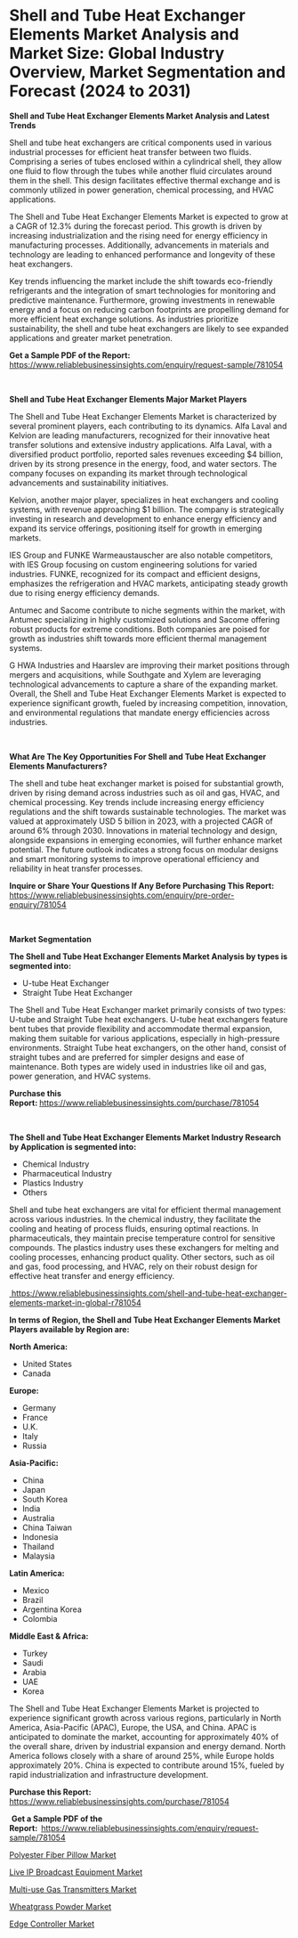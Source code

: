 <p><h1>Shell and Tube Heat Exchanger Elements Market Analysis and Market Size: Global Industry Overview, Market Segmentation and Forecast (2024 to 2031)</h1></p><p><strong>Shell and Tube Heat Exchanger Elements Market Analysis and Latest Trends</strong></p>
<p><p>Shell and tube heat exchangers are critical components used in various industrial processes for efficient heat transfer between two fluids. Comprising a series of tubes enclosed within a cylindrical shell, they allow one fluid to flow through the tubes while another fluid circulates around them in the shell. This design facilitates effective thermal exchange and is commonly utilized in power generation, chemical processing, and HVAC applications.</p><p>The Shell and Tube Heat Exchanger Elements Market is expected to grow at a CAGR of 12.3% during the forecast period. This growth is driven by increasing industrialization and the rising need for energy efficiency in manufacturing processes. Additionally, advancements in materials and technology are leading to enhanced performance and longevity of these heat exchangers. </p><p>Key trends influencing the market include the shift towards eco-friendly refrigerants and the integration of smart technologies for monitoring and predictive maintenance. Furthermore, growing investments in renewable energy and a focus on reducing carbon footprints are propelling demand for more efficient heat exchange solutions. As industries prioritize sustainability, the shell and tube heat exchangers are likely to see expanded applications and greater market penetration.</p></p>
<p><strong>Get a Sample PDF of the Report:&nbsp;</strong> <a href="https://www.reliablebusinessinsights.com/enquiry/request-sample/781054?utm_campaign=57&utm_medium=2&utm_source=Github&utm_content=ia&utm_term=19102024&utm_id=shell-and-tube-heat-exchanger-elements">https://www.reliablebusinessinsights.com/enquiry/request-sample/781054</a></p>
<p>&nbsp;</p>
<p><strong>Shell and Tube Heat Exchanger Elements Major Market Players</strong></p>
<p><p>The Shell and Tube Heat Exchanger Elements Market is characterized by several prominent players, each contributing to its dynamics. Alfa Laval and Kelvion are leading manufacturers, recognized for their innovative heat transfer solutions and extensive industry applications. Alfa Laval, with a diversified product portfolio, reported sales revenues exceeding $4 billion, driven by its strong presence in the energy, food, and water sectors. The company focuses on expanding its market through technological advancements and sustainability initiatives.</p><p>Kelvion, another major player, specializes in heat exchangers and cooling systems, with revenue approaching $1 billion. The company is strategically investing in research and development to enhance energy efficiency and expand its service offerings, positioning itself for growth in emerging markets.</p><p>IES Group and FUNKE Warmeaustauscher are also notable competitors, with IES Group focusing on custom engineering solutions for varied industries. FUNKE, recognized for its compact and efficient designs, emphasizes the refrigeration and HVAC markets, anticipating steady growth due to rising energy efficiency demands.</p><p>Antumec and Sacome contribute to niche segments within the market, with Antumec specializing in highly customized solutions and Sacome offering robust products for extreme conditions. Both companies are poised for growth as industries shift towards more efficient thermal management systems.</p><p>G HWA Industries and Haarslev are improving their market positions through mergers and acquisitions, while Southgate and Xylem are leveraging technological advancements to capture a share of the expanding market. Overall, the Shell and Tube Heat Exchanger Elements Market is expected to experience significant growth, fueled by increasing competition, innovation, and environmental regulations that mandate energy efficiencies across industries.</p></p>
<p>&nbsp;</p>
<p><strong>What Are The Key Opportunities For Shell and Tube Heat Exchanger Elements Manufacturers?</strong></p>
<p><p>The shell and tube heat exchanger market is poised for substantial growth, driven by rising demand across industries such as oil and gas, HVAC, and chemical processing. Key trends include increasing energy efficiency regulations and the shift towards sustainable technologies. The market was valued at approximately USD 5 billion in 2023, with a projected CAGR of around 6% through 2030. Innovations in material technology and design, alongside expansions in emerging economies, will further enhance market potential. The future outlook indicates a strong focus on modular designs and smart monitoring systems to improve operational efficiency and reliability in heat transfer processes.</p></p>
<p><strong>Inquire or Share Your Questions If Any Before Purchasing This Report:</strong> <a href="https://www.reliablebusinessinsights.com/enquiry/pre-order-enquiry/781054?utm_campaign=57&utm_medium=2&utm_source=Github&utm_content=ia&utm_term=19102024&utm_id=shell-and-tube-heat-exchanger-elements">https://www.reliablebusinessinsights.com/enquiry/pre-order-enquiry/781054</a></p>
<p>&nbsp;</p>
<p><strong>Market Segmentation</strong></p>
<p><strong>The Shell and Tube Heat Exchanger Elements Market Analysis by types is segmented into:</strong></p>
<p><ul><li>U-tube Heat Exchanger</li><li>Straight Tube Heat Exchanger</li></ul></p>
<p><p>The Shell and Tube Heat Exchanger market primarily consists of two types: U-tube and Straight Tube heat exchangers. U-tube heat exchangers feature bent tubes that provide flexibility and accommodate thermal expansion, making them suitable for various applications, especially in high-pressure environments. Straight Tube heat exchangers, on the other hand, consist of straight tubes and are preferred for simpler designs and ease of maintenance. Both types are widely used in industries like oil and gas, power generation, and HVAC systems.</p></p>
<p><strong>Purchase this Report:&nbsp;</strong><a href="https://www.reliablebusinessinsights.com/purchase/781054?utm_campaign=57&utm_medium=2&utm_source=Github&utm_content=ia&utm_term=19102024&utm_id=shell-and-tube-heat-exchanger-elements">https://www.reliablebusinessinsights.com/purchase/781054</a></p>
<p>&nbsp;</p>
<p><strong>The Shell and Tube Heat Exchanger Elements Market Industry Research by Application is segmented into:</strong></p>
<p><ul><li>Chemical Industry</li><li>Pharmaceutical Industry</li><li>Plastics Industry</li><li>Others</li></ul></p>
<p><p>Shell and tube heat exchangers are vital for efficient thermal management across various industries. In the chemical industry, they facilitate the cooling and heating of process fluids, ensuring optimal reactions. In pharmaceuticals, they maintain precise temperature control for sensitive compounds. The plastics industry uses these exchangers for melting and cooling processes, enhancing product quality. Other sectors, such as oil and gas, food processing, and HVAC, rely on their robust design for effective heat transfer and energy efficiency.</p></p>
<p><a href="https://www.reliablebusinessinsights.com/shell-and-tube-heat-exchanger-elements-market-in-global-r781054?utm_campaign=57&utm_medium=2&utm_source=Github&utm_content=ia&utm_term=19102024&utm_id=shell-and-tube-heat-exchanger-elements">&nbsp;https://www.reliablebusinessinsights.com/shell-and-tube-heat-exchanger-elements-market-in-global-r781054</a></p>
<p><strong>In terms of Region, the Shell and Tube Heat Exchanger Elements Market Players available by Region are:</strong></p>
<p>
    <p> <strong> North America: </strong>
        <ul>
            <li>United States</li>
            <li>Canada</li>
        </ul>
        </p> 
    <p> <strong> Europe: </strong>
        <ul>
            <li>Germany</li>
            <li>France</li>
            <li>U.K.</li>
            <li>Italy</li>
            <li>Russia</li>
        </ul>
        </p> 
    <p> <strong> Asia-Pacific: </strong>
        <ul>
            <li>China</li>
            <li>Japan</li>
            <li>South Korea</li>
            <li>India</li>
            <li>Australia</li>
            <li>China Taiwan</li>
            <li>Indonesia</li>
            <li>Thailand</li>
            <li>Malaysia</li>
        </ul>
        </p> 
    <p> <strong> Latin America: </strong>
        <ul>
            <li>Mexico</li>
            <li>Brazil</li>
            <li>Argentina Korea</li>
            <li>Colombia</li>
        </ul>
        </p> 
    <p> <strong> Middle East & Africa: </strong>
        <ul>
            <li>Turkey</li>
            <li>Saudi</li>
            <li>Arabia</li>
            <li>UAE</li>
            <li>Korea</li>
        </ul>
    </p>
    </p>
<p><p>The Shell and Tube Heat Exchanger Elements Market is projected to experience significant growth across various regions, particularly in North America, Asia-Pacific (APAC), Europe, the USA, and China. APAC is anticipated to dominate the market, accounting for approximately 40% of the overall share, driven by industrial expansion and energy demand. North America follows closely with a share of around 25%, while Europe holds approximately 20%. China is expected to contribute around 15%, fueled by rapid industrialization and infrastructure development.</p></p>
<p><strong>Purchase this Report: </strong><a href="https://www.reliablebusinessinsights.com/purchase/781054?utm_campaign=57&utm_medium=2&utm_source=Github&utm_content=ia&utm_term=19102024&utm_id=shell-and-tube-heat-exchanger-elements">https://www.reliablebusinessinsights.com/purchase/781054</a></p>
<p>&nbsp;<strong>Get a Sample PDF of the Report:&nbsp;&nbsp;</strong><a href="https://www.reliablebusinessinsights.com/enquiry/request-sample/781054?utm_campaign=57&utm_medium=2&utm_source=Github&utm_content=ia&utm_term=19102024&utm_id=shell-and-tube-heat-exchanger-elements">https://www.reliablebusinessinsights.com/enquiry/request-sample/781054</a></p>
<p><strong></strong></p>
<p><p><a href="https://www.linkedin.com/pulse/digital-transformation-polyester-fiber-pillow-industry-market-gs64f?utm_campaign=57&utm_medium=2&utm_source=Github&utm_content=ia&utm_term=19102024&utm_id=shell-and-tube-heat-exchanger-elements">Polyester Fiber Pillow Market</a></p><p><a href="https://issuu.com/reportprime-2/docs/live-ip-broadcast-equipment-market-_1db7f73a6ba259?utm_campaign=57&utm_medium=2&utm_source=Github&utm_content=ia&utm_term=19102024&utm_id=shell-and-tube-heat-exchanger-elements">Live IP Broadcast Equipment Market</a></p><p><a href="https://github.com/diedrer4btm/Market-Research-Report-List-1/blob/main/multi-use-gas-transmitters-market.md?utm_campaign=57&utm_medium=2&utm_source=Github&utm_content=ia&utm_term=19102024&utm_id=shell-and-tube-heat-exchanger-elements">Multi-use Gas Transmitters Market</a></p><p><a href="https://www.linkedin.com/pulse/wheatgrass-powder-market-size-share-growth-analysis-type-application-22etc?utm_campaign=57&utm_medium=2&utm_source=Github&utm_content=ia&utm_term=19102024&utm_id=shell-and-tube-heat-exchanger-elements">Wheatgrass Powder Market</a></p><p><a href="https://issuu.com/reportprime-2/docs/edge-controller-market-size-2030.pp_87d856aea787a0?utm_campaign=57&utm_medium=2&utm_source=Github&utm_content=ia&utm_term=19102024&utm_id=shell-and-tube-heat-exchanger-elements">Edge Controller Market</a></p></p>